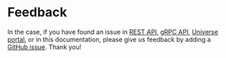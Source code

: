 # Feedback

In the case, if you have found an issue in [REST API](https://sirius.swisschain.io/), [gRPC API](https://sirius-grpc.swisschain.io), [Universe portal](https://universe.swisschain.io/), or in this documentation, please give us feedback by adding a [GitHub issue](https://github.com/swisschain/Sirius/issues/new). Thank you!